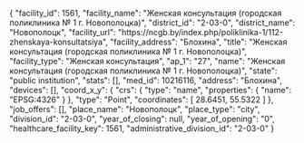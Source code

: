 {
    "facility_id": 1561,
    "facility_name": "Женская консультация (городская поликлиника № 1 г. Новополоцка)",
    "district_id": "2-03-0",
    "district_name": "Новополоцк",
    "facility_url": "https:\/\/ncgb.by\/index.php\/poliklinika-1\/112-zhenskaya-konsultatsiya",
    "facility_address": "Блохина",
    "title": "Женская консультация (городская поликлиника № 1 г. Новополоцка)",
    "facility_type": "Женская консультация",
    "ap_1": "27",
    "name": "Женская консультация (городская поликлиника № 1 г. Новополоцка)",
    "state": "public institution",
    "stats": [],
    "med_id": 10216116,
    "address": "Блохина",
    "devices": [],
    "coord_x_y": {
        "crs": {
            "type": "name",
            "properties": {
                "name": "EPSG:4326"
            }
        },
        "type": "Point",
        "coordinates": [
            28.6451,
            55.5322
        ]
    },
    "job_offers": [],
    "place_name": "Новополоцк",
    "place_type": "city",
    "division_id": "2-03-0",
    "year_of_closing": null,
    "year_of_opening": "0",
    "healthcare_facility_key": 1561,
    "administrative_division_id": "2-03-0"
}